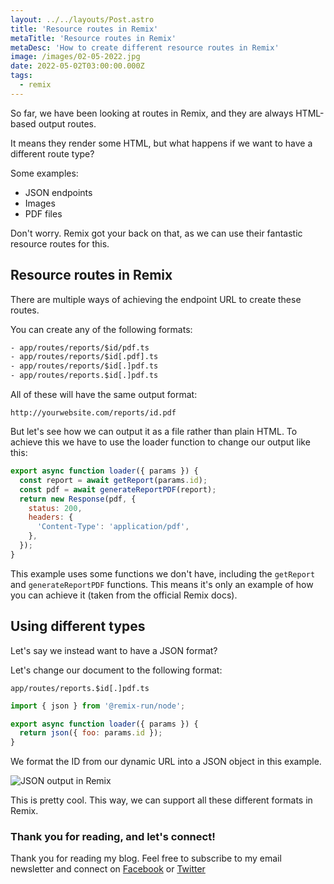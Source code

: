 ```yaml
---
layout: ../../layouts/Post.astro
title: 'Resource routes in Remix'
metaTitle: 'Resource routes in Remix'
metaDesc: 'How to create different resource routes in Remix'
image: /images/02-05-2022.jpg
date: 2022-05-02T03:00:00.000Z
tags:
  - remix
---
```


So far, we have been looking at routes in Remix, and they are always HTML-based output routes.

It means they render some HTML, but what happens if we want to have a different route type?

Some examples:

- JSON endpoints
- Images
- PDF files

Don't worry. Remix got your back on that, as we can use their fantastic resource routes for this.

## Resource routes in Remix

There are multiple ways of achieving the endpoint URL to create these routes.

You can create any of the following formats:

```txt
- app/routes/reports/$id/pdf.ts
- app/routes/reports/$id[.pdf].ts
- app/routes/reports/$id[.]pdf.ts
- app/routes/reports.$id[.]pdf.ts
```

All of these will have the same output format:

`http://yourwebsite.com/reports/id.pdf`

But let's see how we can output it as a file rather than plain HTML.
To achieve this we have to use the loader function to change our output like this:

```js
export async function loader({ params }) {
  const report = await getReport(params.id);
  const pdf = await generateReportPDF(report);
  return new Response(pdf, {
    status: 200,
    headers: {
      'Content-Type': 'application/pdf',
    },
  });
}
```

This example uses some functions we don't have, including the `getReport` and `generateReportPDF` functions.
This means it's only an example of how you can achieve it (taken from the official Remix docs).

## Using different types

Let's say we instead want to have a JSON format?

Let's change our document to the following format:

`app/routes/reports.$id[.]pdf.ts`

```js
import { json } from '@remix-run/node';

export async function loader({ params }) {
  return json({ foo: params.id });
}
```

We format the ID from our dynamic URL into a JSON object in this example.

![JSON output in Remix](https://cdn.hashnode.com/res/hashnode/image/upload/v1650645921975/pv_NONCw3.png)

This is pretty cool. This way, we can support all these different formats in Remix.

### Thank you for reading, and let's connect!

Thank you for reading my blog. Feel free to subscribe to my email newsletter and connect on [Facebook](https://www.facebook.com/DailyDevTipsBlog) or [Twitter](https://twitter.com/DailyDevTips1)
